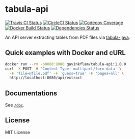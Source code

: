 # tabula-api

[![Travis CI Status](https://travis-ci.org/gavinkflam/tabula-api.svg?branch=master)](https://travis-ci.org/gavinkflam/tabula-api)
[![CircleCI Status](https://circleci.com/gh/gavinkflam/tabula-api/tree/master.png?style=shield&circle-token=:circle-token)](https://circleci.com/gh/gavinkflam/tabula-api/tree/master)
[![Codecov Coverage](https://codecov.io/gh/gavinkflam/tabula-api/branch/master/graph/badge.svg)](https://codecov.io/gh/gavinkflam/tabula-api)
[![Docker Build Status](https://img.shields.io/docker/build/gavinkflam/tabula-api.svg)](https://hub.docker.com/r/gavinkflam/tabula-api)
[![Dependencies Status](https://jarkeeper.com/gavinkflam/tabula-api/status.svg)](https://jarkeeper.com/gavinkflam/tabula-api)

An API server extracting tables from PDF files via [tabula-java][tabula-java].

## Quick examples with Docker and cURL

```bash
docker run --rm -p8080:8080 gavinkflam/tabula-api:1.0.0
curl -X POST -H 'Content-Type: multipart/form-data' \
  -F 'file=@file.pdf' -F 'guess=true' -F 'pages=all' \
  http://localhost:8080/api/extract
```

## Documentations

See [`/doc`](doc).

## License

MIT License

[tabula-java]: https://github.com/tabulapdf/tabula-java
